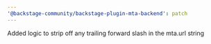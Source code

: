 ```yaml
---
'@backstage-community/backstage-plugin-mta-backend': patch
---
```


Added logic to strip off any trailing forward slash in the mta.url string
